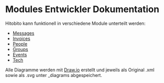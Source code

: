 # Modules Entwickler Dokumentation

Hitobito kann funktionell in verschiedene Module unterteilt werden:

* [Messages](01_messages.md)
* [Invoices](02_invoices.md)
* [People](undefined)
* [Groups](undefined)
* [Events](03_events.md)
* [Tech](modules/tech)

Alle Diagramme werden mit [Draw.io](http://draw.io) erstellt und jeweils als Original .xml sowie als .svg unter _diagrams abgespeichert.
